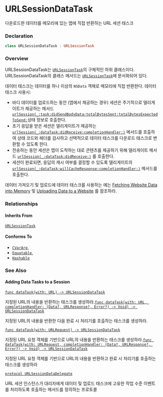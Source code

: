 # URLSessionDataTask

다운로드한 데이터를 메모리에 있는 앱에 직접 반환하는 URL 세션 태스크

### Declaration

```swift
class URLSessionDataTask : URLSessionTask
```

### Overview

URLSessionDataTask는 [`URLSessionTask`](https://developer.apple.com/documentation/foundation/urlsessiontask)의 구체적인 하위 클래스이다. URLSessionDataTask의 클래스 메서드는 [`URLSessionTask`](https://developer.apple.com/documentation/foundation/urlsessiontask)에 문서화되어 있다.

데이터 태스크는 데이터를 하나 이상의 `NSData` 객체로 메모리에 직접 반환한다. 데이터 태스크 사용시:

* 바디 데이터를 업로드하는 동안 \(앱에서 제공하는 경우\) 세션은 주기적으로 델리게이트가 제공하는 메서드[`urlSession(_:task:didSendBodyData:totalBytesSent:totalBytesExpectedToSend:`](https://developer.apple.com/documentation/foundation/urlsessiontaskdelegate/1408299-urlsession)상태 정보로 호출한다.
* 초기 응답을 받은 세션은 델리게이트가 제공하는 [`urlSession(_:dataTask:didReceive:completionHandler:)`](https://developer.apple.com/documentation/foundation/urlsessiondatadelegate/1410027-urlsession) 메서드를 호출하여 상태 코드와 헤더를 검사하고 선택적으로 데이터 태스크를 다운로드 태스크로 변환할 수 있도록 한다.
* 전송하는 동안 세션은 앱이 도착하는 대로 콘텐츠를 제공하기 위해 델리게이트 메서드 [`urlSession(_:dataTask:didReceive:)`](https://developer.apple.com/documentation/foundation/urlsessiondatadelegate/1411528-urlsession) 를 호출한다.
* 세션이 완료되면, 응답의 캐시 여부를 결정할 수 있도록 델리게이트의 [`urlSession(_:dataTask:willCacheResponse:completionHandler:)`](https://developer.apple.com/documentation/foundation/urlsessiondatadelegate/1411612-urlsession) 메서드를 호출한다.

데이터 가져오기 및 업로드에 데이터 태스크를 사용하는 예는 [Fetching Website Data into Memory](https://developer.apple.com/documentation/foundation/url_loading_system/fetching_website_data_into_memory) 및 [Uploading Data to a Website](https://developer.apple.com/documentation/foundation/url_loading_system/uploading_data_to_a_website) 를 참조하라.

### Relationships

#### Inherits From

[`URLSessionTask`](https://developer.apple.com/documentation/foundation/urlsessiontask)

#### Conforms To

* [`CVarArg`](https://developer.apple.com/documentation/swift/cvararg), 
* [`Equatable`](https://developer.apple.com/documentation/swift/equatable), 
* [`Hashable`](https://developer.apple.com/documentation/swift/hashable)

### See Also

#### Adding Data Tasks to a Session

[`func dataTask(with: URL) -> URLSessionDataTask`](https://developer.apple.com/documentation/foundation/urlsession/1411554-datatask)

지정된 URL의 내용을 반환하는 태스크를 생성하라.[`func dataTask(with: URL, completionHandler: (Data?, URLResponse?, Error?) -> Void) -> URLSessionDataTask`](https://developer.apple.com/documentation/foundation/urlsession/1410330-datatask)

지정된 URL의 내용을 반환한 다음 완료 시 처리기를 호출하는 태스크를 생성하라.

[`func dataTask(with: URLRequest) -> URLSessionDataTask`](https://developer.apple.com/documentation/foundation/urlsession/1410592-datatask)

지정된 URL 요청 객체를 기반으로 URL의 내용을 반환하는 태스크를 생성하라.[`func dataTask(with: URLRequest, completionHandler: (Data?, URLResponse?, Error?) -> Void) -> URLSessionDataTask`](https://developer.apple.com/documentation/foundation/urlsession/1407613-datatask)

지정된 URL 요청 객체를 기반으로 URL의 내용을 반환하고 완료 시 처리기를 호출하는 태스크를 생성하라

[`protocol URLSessionDataDelegate`](https://developer.apple.com/documentation/foundation/urlsessiondatadelegate)

URL 세션 인스턴스가 대리자에게 데이터 및 업로드 태스크에 고유한 작업 수준 이벤트를 처리하도록 호출하는 메서드를 정의하는 프로토콜

